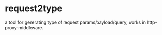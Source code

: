 # request2type
a tool for generating type of request params/payload/query, works in http-proxy-middleware. 
